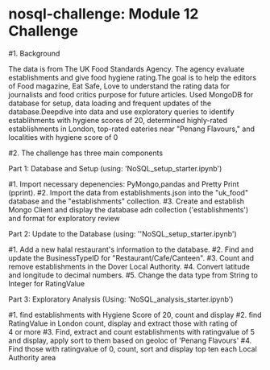 # nosql-challenge: Module 12 Challenge
#1. Background

The data is from The UK Food Standards Agency. The agency evaluate establishments and give food hygiene rating.The goal is to help the editors of Food magazine, Eat Safe, Love to understand the rating data for journalists and food critics purpose for future articles. Used MongoDB for database for setup, data loading and frequent updates of the database.Deepdive into data and use exploratory queries to identify establihments with hygiene scores of 20, determined highly-rated establishments in London, top-rated eateries near "Penang Flavours," and localities with hygiene score of 0


#2. The challenge has three main components

Part 1: Database and Setup (using: 'NoSQL_setup_starter.ipynb')

#1. Import necessary depenencies: PyMongo,pandas and Pretty Print (pprint).
#2. Import the data from establishments.json into the "uk_food" database and the "establishments" collection.
#3. Create and establish Mongo Client and display the database adn collection ('establishments') and format for exploratory review


Part 2: Update to the Database (using: ''NoSQL_setup_starter.ipynb')

#1. Add a new halal restaurant's information to the database.
#2. Find and update the BusinessTypeID for "Restaurant/Cafe/Canteen".
#3. Count and remove establishments in the Dover Local Authority.
#4. Convert latitude and longitude to decimal numbers.
#5. Change the data type from String to Integer for RatingValue

Part 3: Exploratory Analysis (Using: 'NoSQL_analysis_starter.ipynb')

#1. find establishments with Hygiene Score of 20, count and display
#2. find RatingValue in London count, display and extract those with rating of  
    4 or more
#3. Find, extract and count establishments with ratingvalue of 5 and display, 
    apply sort to them based on geoloc of 'Penang Flavours'
#4. Find those with ratingvalue of 0, count, sort and display top ten each 
    Local Authority area 


